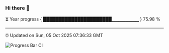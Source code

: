### Hi there 👋

⏳ Year progress { ██████████████████████▁▁▁▁▁▁▁▁ } 75.98 %

---

⏰ Updated on Sun, 05 Oct 2025 07:36:33 GMT

![Progress Bar CI](https://github.com/IshwaranRudhara/GIT-ACTION/workflows/Progress%20Bar%20CI/badge.svg)
